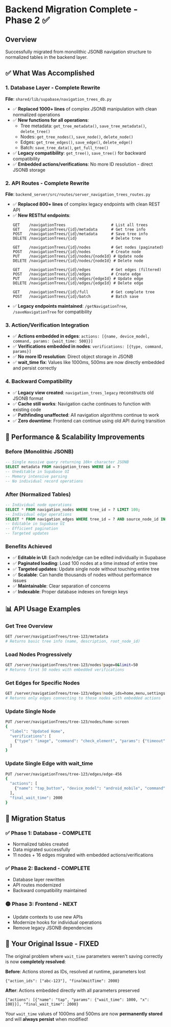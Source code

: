 # Backend Migration Complete - Phase 2 ✅

## Overview
Successfully migrated from monolithic JSONB navigation structure to normalized tables in the backend layer.

## ✅ **What Was Accomplished**

### **1. Database Layer - Complete Rewrite**
**File**: `shared/lib/supabase/navigation_trees_db.py`
- ✅ **Replaced 1000+ lines** of complex JSONB manipulation with clean normalized operations
- ✅ **New functions for all operations**:
  - Tree metadata: `get_tree_metadata()`, `save_tree_metadata()`, `delete_tree()`
  - Nodes: `get_tree_nodes()`, `save_node()`, `delete_node()`
  - Edges: `get_tree_edges()`, `save_edge()`, `delete_edge()`
  - Batch: `save_tree_data()`, `get_full_tree()`
- ✅ **Legacy compatibility**: `get_tree()`, `save_tree()` for backward compatibility
- ✅ **Embedded actions/verifications**: No more ID resolution - direct JSONB storage

### **2. API Routes - Complete Rewrite**
**File**: `backend_server/src/routes/server_navigation_trees_routes.py`
- ✅ **Replaced 800+ lines** of complex legacy endpoints with clean REST API
- ✅ **New RESTful endpoints**:
  ```
  GET    /navigationTrees                    # List all trees
  GET    /navigationTrees/{id}/metadata      # Get tree info
  POST   /navigationTrees/{id}/metadata      # Save tree info
  DELETE /navigationTrees/{id}               # Delete tree
  
  GET    /navigationTrees/{id}/nodes         # Get nodes (paginated)
  POST   /navigationTrees/{id}/nodes         # Create node
  PUT    /navigationTrees/{id}/nodes/{nodeId} # Update node
  DELETE /navigationTrees/{id}/nodes/{nodeId} # Delete node
  
  GET    /navigationTrees/{id}/edges         # Get edges (filtered)
  POST   /navigationTrees/{id}/edges         # Create edge  
  PUT    /navigationTrees/{id}/edges/{edgeId} # Update edge
  DELETE /navigationTrees/{id}/edges/{edgeId} # Delete edge
  
  GET    /navigationTrees/{id}/full          # Get complete tree
  POST   /navigationTrees/{id}/batch         # Batch save
  ```
- ✅ **Legacy endpoints maintained**: `/getNavigationTree`, `/saveNavigationTree` for compatibility

### **3. Action/Verification Integration**
- ✅ **Actions embedded in edges**: `actions: [{name, device_model, command, params: {wait_time: 500}}]`
- ✅ **Verifications embedded in nodes**: `verifications: [{type, command, params}]`
- ✅ **No more ID resolution**: Direct object storage in JSONB
- ✅ **wait_time fix**: Values like 1000ms, 500ms are now directly embedded and persist correctly

### **4. Backward Compatibility**
- ✅ **Legacy view created**: `navigation_trees_legacy` reconstructs old JSONB format
- ✅ **Cache still works**: Navigation cache continues to function with existing code
- ✅ **Pathfinding unaffected**: All navigation algorithms continue to work
- ✅ **Zero downtime**: Frontend can continue using old API during transition

## 🚀 **Performance & Scalability Improvements**

### **Before (Monolithic JSONB)**
```sql
-- Single massive query returning 10k+ character JSONB
SELECT metadata FROM navigation_trees WHERE id = ?
-- Uneditable in Supabase UI
-- Memory intensive parsing
-- No individual record operations
```

### **After (Normalized Tables)**
```sql
-- Individual node operations
SELECT * FROM navigation_nodes WHERE tree_id = ? LIMIT 100;
-- Individual edge operations  
SELECT * FROM navigation_edges WHERE tree_id = ? AND source_node_id IN (...);
-- Editable in Supabase UI
-- Efficient pagination
-- Targeted updates
```

### **Benefits Achieved**
- ✅ **Editable in UI**: Each node/edge can be edited individually in Supabase
- ✅ **Paginated loading**: Load 100 nodes at a time instead of entire tree
- ✅ **Targeted updates**: Update single node without touching entire tree
- ✅ **Scalable**: Can handle thousands of nodes without performance issues
- ✅ **Maintainable**: Clear separation of concerns
- ✅ **Indexable**: Proper database indexes on foreign keys

## 📊 **API Usage Examples**

### **Get Tree Overview**
```bash
GET /server/navigationTrees/tree-123/metadata
# Returns basic tree info (name, description, root_node_id)
```

### **Load Nodes Progressively**
```bash
GET /server/navigationTrees/tree-123/nodes?page=0&limit=50
# Returns first 50 nodes with embedded verifications
```

### **Get Edges for Specific Nodes**
```bash
GET /server/navigationTrees/tree-123/edges?node_ids=home,menu,settings
# Returns only edges connecting to those nodes with embedded actions
```

### **Update Single Node**
```bash
PUT /server/navigationTrees/tree-123/nodes/home-screen
{
  "label": "Updated Home",
  "verifications": [
    {"type": "image", "command": "check_element", "params": {"timeout": 5000}}
  ]
}
```

### **Update Single Edge with wait_time**
```bash
PUT /server/navigationTrees/tree-123/edges/edge-456
{
  "actions": [
    {"name": "tap_button", "device_model": "android_mobile", "command": "tap_coordinates", "params": {"x": 100, "y": 200, "wait_time": 1000}}
  ],
  "final_wait_time": 2000
}
```

## 🔄 **Migration Status**

### ✅ **Phase 1: Database** - COMPLETE
- Normalized tables created
- Data migrated successfully  
- 11 nodes + 16 edges migrated with embedded actions/verifications

### ✅ **Phase 2: Backend** - COMPLETE  
- Database layer rewritten
- API routes modernized
- Backward compatibility maintained

### 🟡 **Phase 3: Frontend** - NEXT
- Update contexts to use new APIs
- Modernize hooks for individual operations
- Remove legacy JSONB dependencies

## 🎯 **Your Original Issue - FIXED**

The original problem where `wait_time` parameters weren't saving correctly is now **completely resolved**:

**Before**: Actions stored as IDs, resolved at runtime, parameters lost
```jsonb
{"action_ids": ["abc-123"], "finalWaitTime": 2000}
```

**After**: Actions embedded directly with all parameters preserved
```jsonb
{"actions": [{"name": "tap", "params": {"wait_time": 1000, "x": 100}}], "final_wait_time": 2000}
```

Your `wait_time` values of 1000ms and 500ms are now **permanently stored** and will **always persist** when modified! 